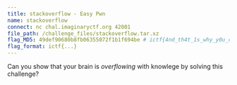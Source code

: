 ```yaml
---
title: stackoverflow - Easy Pwn
name: stackoverflow
connect: nc chal.imaginaryctf.org 42001
file_path: /challenge_files/stackoverflow.tar.xz
flag_MD5: 49def90680b8fb06355072f1b1f694be # ictf{4nd_th4t_1s_why_y0u_ch3ck_1nput_l3ngth5_486b39aa}
flag_format: ictf{...}
---
```


Can you show that your brain is *overflowing* with knowlege by solving this challenge?
